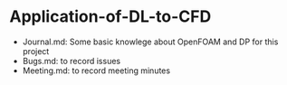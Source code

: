 # Application-of-DL-to-CFD
* Journal.md: Some basic knowlege about OpenFOAM and DP for this project
* Bugs.md: to record issues
* Meeting.md: to record meeting minutes
